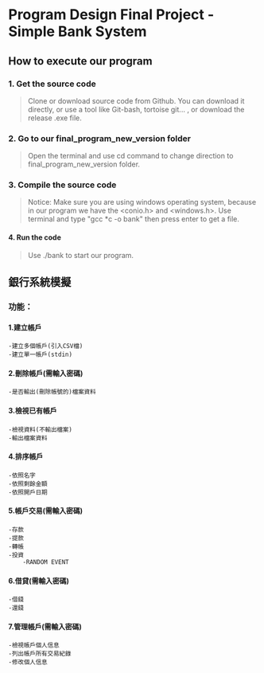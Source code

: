# Program Design Final Project - Simple Bank System

## How to execute our program

###  1. Get the source code
  >Clone or download source code from Github. You can download it directly, 
  >or use a tool like Git-bash, tortoise git... ,
  >or download the release .exe file.
    
###  2. Go to our final_program_new_version folder
 >Open the terminal and use cd command to change direction to final_program_new_version folder.
    
###  3. Compile the source code
 >Notice: Make sure you are using windows operating system, because in our program we have the <conio.h> and <windows.h>.
 >Use terminal and type "gcc *c -o bank"
 >then press enter to get a file.
    
####  4. Run the code
 >Use ./bank to start our program.

## 銀行系統模擬

### 功能：

#### 1.建立帳戶
    -建立多個帳戶(引入CSV檔)
    -建立單一帳戶(stdin)

#### 2.刪除帳戶(需輸入密碼)
    -是否輸出(刪除帳號的)檔案資料

#### 3.檢視已有帳戶
    -檢視資料(不輸出檔案)
    -輸出檔案資料

#### 4.排序帳戶
    -依照名字
    -依照剩餘金額
    -依照開戶日期

#### 5.帳戶交易(需輸入密碼)
    -存款
    -提款
    -轉帳
    -投資
        -RANDOM EVENT

#### 6.借貸(需輸入密碼)
    -借錢
    -還錢

#### 7.管理帳戶(需輸入密碼)
    -檢視帳戶個人信息
    -列出帳戶所有交易紀錄
    -修改個人信息
